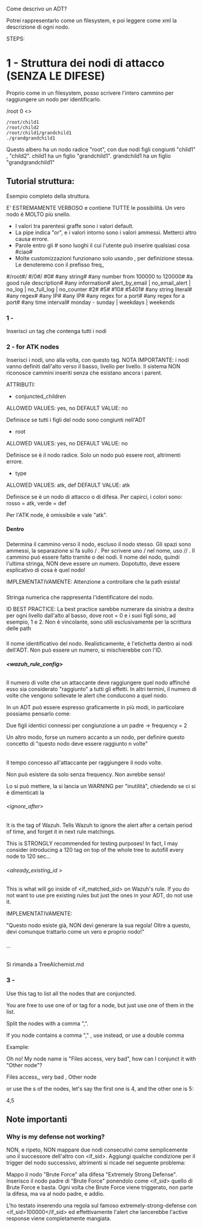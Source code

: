 Come descrivo un ADT?

Potrei rappresentarlo come un filesystem, e poi leggere come xml la descrizione di ogni nodo.

STEPS:

# 1 - Struttura dei nodi di attacco (SENZA LE DIFESE)

Proprio come in un filesystem, posso scrivere l'intero cammino per raggiungere un nodo per identificarlo.

<tree>
    <node conjuncted_children="yes" root="yes">
        <!-- The last string after / is the node name -->
        <path>/root</path>
        <!-- You can use id instead of the node name for the path -->
        <id>0</id>
        <wazuh_rule_config>
            <>
        </wazuh_rule_config>
    </node>


    /root/child1
    /root/child2
    /root/child1/grandchild1
    ./grandgrandchild1
</tree>

Questo albero ha un nodo radice "root", con due nodi figli congiunti "child1" , "child2".
child1 ha un figlio "grandchild1".
grandchild1 ha un figlio "grandgrandchild1"


## Tutorial struttura:

Esempio completo della struttura.

E' ESTREMAMENTE VERBOSO e contiene TUTTE le possibilità.
Un vero nodo è MOLTO più snello.

- I valori tra parentesi graffe sono i valori default.
- La pipe indica "or", e i valori intorno sono i valori ammessi. Metterci altro causa errore.
- Parole entro gli # sono luoghi il cui l'utente può inserire qualsiasi cosa #ciao#
- Molte customizzazioni funzionano solo usando <frequency>, per definizione stessa. Le denoteremo con il prefisso freq_

<tree>
    <!-- ATK Node section -->
    <node conjuncted_children="yes | {no}" root="yes | {no}" type="{atk}">
        <!-- The path to the node, node itself NOT included. MUST end with a / -->
        <path>#/root#/</path>         <!-- ** Using <name> -->
        <path>#/0#/</path>            <!-- ** Using <id>   -->
        <id>#0#</id>                  <!-- ** Recommended to follow ID BEST PRACTICE -->
        <name>#any string#</name>   <!-- Any name that describes the node -->
        <wazuh_rule_config>        <!-- ** The rule itself. Not everything is necessary -->
            <rule_id>#any number from 100000 to 120000#</rule_id> <!-- the <rule id=""> that goes into Wazuh. Do NOT reuse IDs systemwide, or Wazuh won't start.-->
            <description>#a good rule description#</description> <!-- ** Node == Rule description that will appear on Wazuh dashboard -->
            <info type="{text} | cve | link | ovsdb">#any information#</info> <!-- Extra information -->
            <options>alert_by_email | no_email_alert | no_log | no_full_log | no_counter</options> <!-- One tag for each you need -->
            <frequency>#2#</frequency><!-- Amount of times a node must be reached before resulting into a problem -->
            <timeframe>#5#</timeframe><!-- How much time in seconds to reach the frequency described before. Launches a warning if used without <frequency> -->
            <ignore_after>#10#</ignore_after> <!-- Time in seconds after which the alert is ignored as if it never happened -->
            <already_existing_id>#5401#</already_existing_id> <!-- STACKABLE If you need preexisting Wazuh rules for this, insert the IDs here. This is Wazuh's <if_sid> -->
            <match negate="yes | {no}" type="{osmatch} | osregex | pcre2">#any string literal#</match> <!-- STACKABLE String literal log search -->
            <regex negate="yes | {no}" type="{osmatch} | osregex | pcre2">#any regex#</regex> <!-- STACKABLE Regex log search -->
            <srcip negate="yes | {no}">#any IP#</srcip> <!-- STACKABLE src IP to look out for -->
            <dstip negate="yes | {no}">#any IP#</dstip> <!-- STACKABLE dst IP to look out for -->
            <srcport negate="yes | {no}" type="{osmatch} | osregex | pcre2">#any regex for a port#</srcport> <!-- STACKABLE src PORT to look out for -->
            <dstport negate="yes | {no}" type="osmatch | {osregex} | pcre2">#any regex for a port#</dstport> <!-- STACKABLE dst PORT to look out for -->
            <time>#any time interval#</time> <!-- Time interval when the rule is active -->
            <weekday>monday - sunday | weekdays | weekends</weekday> <!-- Week interval when the rule is active -->
            <freq_same_srcip /> <!-- Tells system to increse frequency counter for alerts having same srcip -->
            <freq_different_srcip /> <!-- Tells system to increse frequency counter for alerts having different srcip -->
            <freq_same_srcport /> <!-- Tells system to increse frequency counter for alerts having same src port -->
            <freq_different_srcport /> <!-- Tells system to increse frequency counter for alerts having different src IP -->
            <freq_same_dstport /> <!-- Tells system to increse frequency counter for alerts having same src port -->         
            <freq_different_dstport /> <!-- Tells system to increse frequency counter for alerts having different dst IP -->
            <freq_same_location /> <!-- Tells system to increse frequency counter for alerts raised from the same location -->
            <freq_same_srcuser /> <!-- Tells system to increse frequency counter for alerts raised from the same user -->
            <freq_different_srcuser /> <!-- Tells system to increse frequency counter for alerts raised from the different location -->
        </wazuh_rule_config>
        <!-- The defense of this specific node needs to be specified in a separate file. -->
    </node>
    <!-- Other nodes one after another -->
    <node>
        <!-- Another node like before -->
    </node>
</tree>


### 1 - <tree>

Inserisci un tag <tree> che contenga tutti i nodi

### 2 - <node> for ATK nodes

Inserisci i nodi, uno alla volta, con questo tag.
NOTA IMPORTANTE: i nodi vanno definiti dall'alto verso il basso, livello per livello.
                 Il sistema NON riconosce cammini inseriti senza che esistano ancora i parent.

ATTRIBUTI:

- conjuncted_children

ALLOWED VALUES: yes, no
DEFAULT VALUE: no

Definisce se tutti i figli del nodo sono congiunti nell'ADT

- root

ALLOWED VALUES: yes, no
DEFAULT VALUE: no

Definisce se è il nodo radice. Solo un nodo può essere root, altrimenti errore.

- type

ALLOWED VALUES: atk, def
DEFAULT VALUE: atk

Definisce se è un nodo di attacco o di difesa.
Per capirci, i colori sono: rosso = atk, verde = def

Per l'ATK node, è omissibile e vale "atk".

#### Dentro <node>

##### <path>

Determina il cammino verso il nodo, escluso il nodo stesso.
Gli spazi sono ammessi, la separazione si fa sullo / . 
Per scrivere uno / nel nome, uso // .
Il cammino può essere fatto tramite <id> o <name> dei nodi.
Il nome del nodo, quindi l'ultima stringa, NON deve essere un numero. Dopotutto, deve essere esplicativo di cosa è quel nodo!

IMPLEMENTATIVAMENTE: Attenzione a controllare che la path esista!

##### <id>

Stringa numerica che rappresenta l'identificatore del nodo.

ID BEST PRACTICE:
    La best practice sarebbe numerare da sinistra a destra per ogni livello dall'alto al basso, dove root = 0 e i suoi figli sono, ad esempio, 1 e 2.
    Non è vincolante, sono utili esclusivamente per la scrittura delle path

##### <name>

Il nome identificativo del nodo.
Realisticamente, è l'etichetta dentro ai nodi dell'ADT.
Non può essere un numero, si mischierebbe con l'ID.

##### <wazuh_rule_config>

###### <frequency>

Il numero di volte che un attaccante deve raggiungere quel nodo affinché esso sia considerato "raggiunto" a tutti gli effetti.
In altri termini, il numero di volte che vengono sollevate le alert che conducono a quel nodo.

In un ADT può essere espresso graficamente in più modi, in particolare possiamo pensarlo come:

Due figli identici connessi per congiunzione a un padre -> frequency = 2

Un altro modo, forse un numero accanto a un nodo, per definire questo concetto di "questo nodo deve essere raggiunto n volte"


###### <timeframe>

Il tempo concesso all'attaccante per raggiungere il nodo <frequency> volte.

Non può esistere da solo senza frequency. Non avrebbe senso!

Lo si può mettere, la si lancia un WARNING per "inutilità", chiedendo se ci si è dimenticati la <frequency>


###### <ignore_after>

It is the <ignore> tag of Wazuh.
Tells Wazuh to ignore the alert after a certain period of time, and forget it in next rule matchings.

This is STRONGLY recommended for testing purposes!
In fact, I may consider introducing a <test>120</test> tag on top of the whole tree to autofill every node to 120 sec...

###### <already_existing_id >

This is what will go inside of <if_matched_sid> on Wazuh's rule.
If you do not want to use pre existing rules but just the ones in your ADT, do not use it.

IMPLEMENTATIVAMENTE:

"Questo nodo esiste già, NON devi generare la sua regola!
Oltre a questo, devi comunque trattarlo come un vero e proprio nodo!"

###### <match> ...

Si rimanda a TreeAlchemist.md



### 3 - <conjunction>

Use this tag to list all the nodes that are conjuncted.

You are free to use one of <id> or <name> tag for a node, but just use one of them in the list.

Split the nodes with a comma ",".

If you node <name> contains a comma "," , use <id> instead, or use a double comma 

Example:

Oh no! My node name is "Files access, very bad", how can I conjunct it with "Other node"?

<conjunction>Files access,, very bad , Other node<conjunction>

or use the <id>s of the nodes, let's say the first one is 4, and the other one is 5:

<conjunction>4,5<conjunction>


## Note importanti

### Why is my defense not working?

NON, e ripeto, NON mappare due nodi consecutivi come semplicemente uno il successore dell'altro con <if_sid>.
Aggiungi qualche condizione per il trigger del nodo successivo, altrimenti si ricade nel seguente problema:

Mappo il nodo "Brute Force" alla difesa "Extremely Strong Defense".
Inserisco il nodo padre di "Brute Force" ponendolo come <if_sid> quello di Brute Force e basta.
Ogni volta che Brute Force viene triggerato, non parte la difesa, ma va al nodo padre, e addio.


L'ho testato inserendo una regola sul famoso extremely-strong-defense con <if_sid>100000</if_sid>
ed effettivamente l'alert che lancerebbe l'active response viene completamente mangiata.

